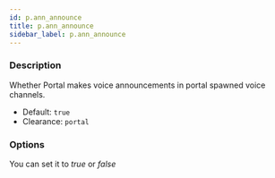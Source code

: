 ```yaml
---
id: p.ann_announce
title: p.ann_announce
sidebar_label: p.ann_announce
---
```


### Description

Whether Portal makes voice announcements in portal spawned voice channels.

* Default: `true`
* Clearance: `portal`

### Options

You can set it to _true_ or _false_